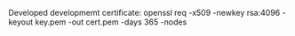 Developed developmemt certificate:
openssl req -x509 -newkey rsa:4096 -keyout key.pem -out cert.pem -days 365 -nodes